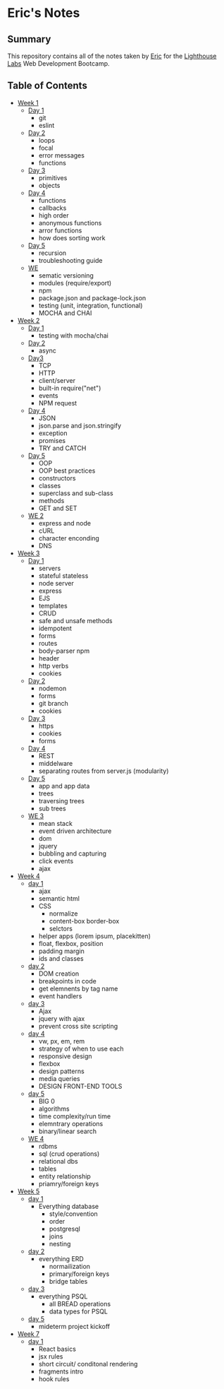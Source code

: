 # Eric's Notes

## Summary
This repository contains all of the notes taken by [Eric](https://github.com/Eric-Lombardo) for the [Lighthouse Labs](https://www.lighthouselabs.ca/?gclid=Cj0KCQiApt_xBRDxARIsAAMUMu-C1u4lhmaWnSnYU-yquetnY83QETsY5oOTOaWg0nLwVGypOMdWb8caAi00EALw_wcB) Web Development Bootcamp.

## Table of Contents
* [Week 1](/Week_1)
  * [Day 1](/Week_1/Day_1)
    * git
    * eslint
  * [Day 2](/Week_1/Day_2)
    * loops
    * focal
    * error messages
    * functions
  * [Day 3](/Week_1/Day_3)
    * primitives
    * objects
  * [Day 4](/Week_1/Day_4)
    * functions
    * callbacks
    * high order
    * anonymous functions
    * arror functions
    * how does sorting work
  * [Day 5](/Week_1/Day_5)
    * recursion
    * troubleshooting guide
  * [WE](/Week_1/WE)
    * sematic versioning
    * modules (require/export)
    * npm
    * package.json and package-lock.json
    * testing (unit, integration, functional)
    * MOCHA and CHAI
* [Week 2](/Week_2)
  * [Day 1](/Week_2/Day_1)
    * testing with mocha/chai
  * [Day 2](/Week_2/Day_2)
    * async 
  * [Day3](/Week_2/Day_3)
    * TCP
    * HTTP
    * client/server
    * built-in require("net")
    * events
    * NPM request
  * [Day 4](/Week_2/Day_4)
    * JSON
    * json.parse and json.stringify
    * exception
    * promises
    * TRY and CATCH
  * [Day 5](/Week_2/Day_5)
    * OOP
    * OOP best practices
    * constructors
    * classes
    * superclass and sub-class
    * methods
    * GET and SET
  * [WE 2](/Week_2/WE)
    * express and node
    * cURL
    * character enconding
    * DNS
* [Week 3](/Week_3)
  * [Day 1](/Week_3/Day_1)
    * servers
    * stateful stateless
    * node server
    * express
    * EJS
    * templates
    * CRUD
    * safe and unsafe methods
    * idempotent
    * forms
    * routes
    * body-parser npm
    * header
    * http verbs
    * cookies
  * [Day 2](/Week_3/Day_2)
    * nodemon
    * forms
    * git branch
    * cookies
  * [Day 3](/Week_3/Day_3)
    * https
    * cookies
    * forms
  * [Day 4](/Week_3/Day_4)
    * REST
    * middelware
    * separating routes from server.js (modularity)
  * [Day 5](/Week_3/Day_5)
    * app and app data
    * trees
    * traversing trees
    * sub trees
  * [WE 3](/Week_3/WE)
    * mean stack
    * event driven architecture
    * dom
    * jquery
    * bubbling and capturing
    * click events
    * ajax
* [Week 4](/Week_4)
  * [day 1](/Week_4/Day_1)
    * ajax
    * semantic html
    * CSS
      * normalize
      * content-box border-box
      * selctors
    * helper apps (lorem ipsum, placekitten)
    * float, flexbox, position
    * padding margin
    * ids and classes
  * [day 2](/Week_4/Day_2)
    * DOM creation
    * breakpoints in code
    * get elemnents by tag name
    * event handlers
  * [day 3](/Week_4/Day_3)
    * Ajax
    * jquery with ajax
    * prevent cross site scripting
  * [day 4](/Week_4/Day_4)
    * vw, px, em, rem
    * strategy of when to use each
    * responsive design
    * flexbox
    * design patterns
    * media queries
    * DESIGN FRONT-END TOOLS
  * [day 5](/Week_4/Day_5)
    * BIG 0
    * algorithms
    * time complexity/run time
    * elemntrary operations
    * binary/linear search
  * [WE 4](/Week_4/WE_4)
    * rdbms
    * sql (crud operations)
    * relational dbs
    * tables
    * entity relationship
    * priamry/foreign keys
* [Week 5](/Week_5)
  * [day 1](/Week_5/Day_1)
    * Everything database
      * style/convention
      * order
      * postgresql
      * joins
      * nesting
  * [day 2](/Week_5/Day_2)
    * everything ERD
      * normailization
      * primary/foreign keys
      * bridge tables
  * [day 3](/Week_5/Day_3)
    * everything PSQL
      * all BREAD operations
      * data types for PSQL
  * [day 5](/Week_5/Day_5)
    * mideterm project kickoff
* [Week 7](/Week_7)
  * [day 1](/Week_7/Day_1)
    * React basics
    * jsx rules
    * short circuit/ conditonal rendering
    * fragments intro
    * hook rules
  
